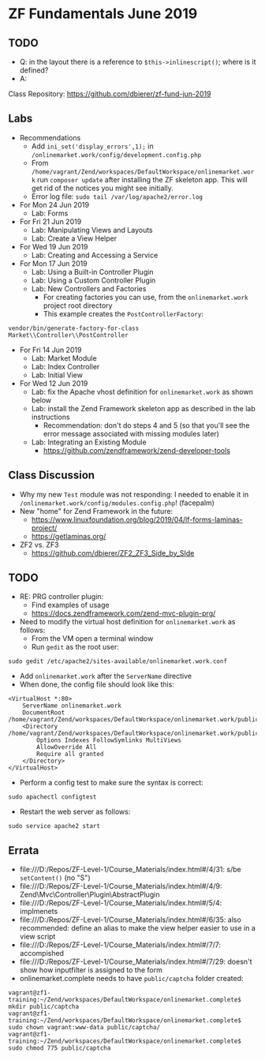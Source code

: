 # ZF Fundamentals June 2019

## TODO
* Q: in the layout there is a reference to `$this->inlinescript()`;  where is it defined?
* A:

Class Repository: https://github.com/dbierer/zf-fund-jun-2019
## Labs
* Recommendations
  * Add `ini_set('display_errors',1);` in `/onlinemarket.work/config/development.config.php`
  * From `/home/vagrant/Zend/workspaces/DefaultWorkspace/onlinemarket.work` run `composer update` after installing the ZF skeleton app.  This will get rid of the notices you might see initially.
  * Error log file: `sudo tail /var/log/apache2/error.log`
* For Mon 24 Jun 2019
  * Lab: Forms
* For Fri 21 Jun 2019
  * Lab: Manipulating Views and Layouts
  * Lab: Create a View Helper
* For Wed 19 Jun 2019
  * Lab: Creating and Accessing a Service
* For Mon 17 Jun 2019
  * Lab: Using a Built-in Controller Plugin
  * Lab: Using a Custom Controller Plugin
  * Lab: New Controllers and Factories
    * For creating factories you can use, from the `onlinemarket.work` project root directory
    * This example creates the `PostControllerFactory`:
```
vendor/bin/generate-factory-for-class Market\\Controller\\PostController
```
* For Fri 14 Jun 2019
  * Lab: Market Module
  * Lab: Index Controller
  * Lab: Initial View
* For Wed 12 Jun 2019
  * Lab: fix the Apache vhost definition for `onlinemarket.work` as shown below
  * Lab: install the Zend Framework skeleton app as described in the lab instructions
    * Recommendation: don't do steps 4 and 5 (so that you'll see the error message associated with missing modules later)
  * Lab: Integrating an Existing Module
    * https://github.com/zendframework/zend-developer-tools
## Class Discussion
* Why my new `Test` module was not responding: I needed to enable it in `/onlinemarket.work/config/modules.config.php`! (facepalm)
* New "home" for Zend Framework in the future:
  * https://www.linuxfoundation.org/blog/2019/04/lf-forms-laminas-project/
  * https://getlaminas.org/
* ZF2 vs. ZF3
  * https://github.com/dbierer/ZF2_ZF3_Side_by_SIde
## TODO
* RE: PRG controller plugin:
  * Find examples of usage
  * https://docs.zendframework.com/zend-mvc-plugin-prg/
* Need to modify the virtual host definition for `onlinemarket.work` as follows:
  * From the VM open a terminal window
  * Run `gedit` as the root user:
```
sudo gedit /etc/apache2/sites-available/onlinemarket.work.conf
```
  * Add `onlinemarket.work` after the `ServerName` directive
  * When done, the config file should look like this:
```
<VirtualHost *:80>
	ServerName onlinemarket.work
	DocumentRoot /home/vagrant/Zend/workspaces/DefaultWorkspace/onlinemarket.work/public
	<Directory /home/vagrant/Zend/workspaces/DefaultWorkspace/onlinemarket.work/public/>
		Options Indexes FollowSymlinks MultiViews
		AllowOverride All
		Require all granted
	</Directory>
</VirtualHost>
```
  * Perform a config test to make sure the syntax is correct:
```
sudo apachectl configtest
```
  * Restart the web server as follows:
```
sudo service apache2 start
```

## Errata
* file:///D:/Repos/ZF-Level-1/Course_Materials/index.html#/4/31: s/be `setContent()` (no "S")
* file:///D:/Repos/ZF-Level-1/Course_Materials/index.html#/4/9: Zend\Mvc\Controller\Plugin\AbstractPlugin
* file:///D:/Repos/ZF-Level-1/Course_Materials/index.html#/5/4: implmenets
* file:///D:/Repos/ZF-Level-1/Course_Materials/index.html#/6/35: also recommended: define an alias to make the view helper easier to use in a view script
* file:///D:/Repos/ZF-Level-1/Course_Materials/index.html#/7/7: accompished
* file:///D:/Repos/ZF-Level-1/Course_Materials/index.html#/7/29: doesn't show how inputfilter is assigned to the form
* onlinemarket.complete needs to have `public/captcha` folder created:
```
vagrant@zf1-training:~/Zend/workspaces/DefaultWorkspace/onlinemarket.complete$ mkdir public/captcha
vagrant@zf1-training:~/Zend/workspaces/DefaultWorkspace/onlinemarket.complete$ sudo chown vagrant:www-data public/captcha/
vagrant@zf1-training:~/Zend/workspaces/DefaultWorkspace/onlinemarket.complete$ sudo chmod 775 public/captcha
```
